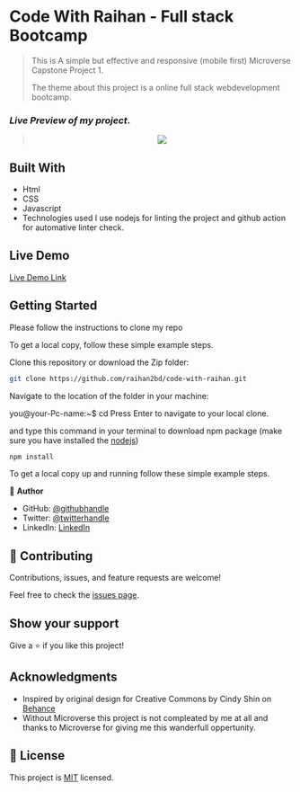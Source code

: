 # Code With Raihan - Full stack Bootcamp

> This is A simple but effective and responsive (mobile first) Microverse Capstone Project 1.
>
> The theme about this project is a online full stack webdevelopment bootcamp.
>

 ### ***Live Preview of my project***.
> <p align="center"><img src="https://user-images.githubusercontent.com/35267447/207364049-09b572c6-0395-4123-a3cc-e361d8fa72ea.png">
> </p>

## Built With

- Html
- CSS
- Javascript
- Technologies used
  I use nodejs for linting the project and github action for automative linter check.

## Live Demo
[Live Demo Link](https://raihan2bd.github.io/code-with-raihan/)

## Getting Started

Please follow the instructions to clone my repo

To get a local copy, follow these simple example steps.

Clone this repository or download the Zip folder:

```sh
git clone https://github.com/raihan2bd/code-with-raihan.git
```

Navigate to the location of the folder in your machine:

you@your-Pc-name:~$ cd <folder>
Press Enter to navigate to your local clone.

and type this command in your terminal to download npm package (make sure you have installed the [nodejs](https://nodejs.org))
```sh
npm install
```

To get a local copy up and running follow these simple example steps.

👤 **Author**

- GitHub: [@githubhandle](https://github.com/raihan2bd)
- Twitter: [@twitterhandle](https://twitter.com/raihan2bd)
- LinkedIn: [LinkedIn](https://linkedin.com/in/raihan2bd)



## 🤝 Contributing

Contributions, issues, and feature requests are welcome!

Feel free to check the [issues page](../../issues/).

## Show your support

Give a ⭐️ if you like this project!

## Acknowledgments

- Inspired by original design for Creative Commons by Cindy Shin on [Behance](https://www.behance.net/gallery/29845175/CC-Global-Summit-2015)
- Without Microverse this project is not compleated by me at all and thanks to Microverse for giving me this wanderfull oppertunity.

## 📝 License

This project is [MIT](LICENSE) licensed.
